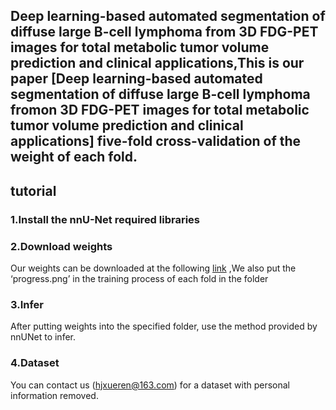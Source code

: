 ## Deep learning-based automated  segmentation  of diffuse large B-cell lymphoma from 3D FDG-PET images for total metabolic tumor volume prediction and clinical applications,This is our paper [Deep learning-based automated segmentation of diffuse large B-cell lymphoma fromon 3D FDG-PET images for total metabolic tumor volume prediction and clinical applications] five-fold cross-validation of the weight of each fold.
## tutorial
### 1.Install the nnU-Net required libraries

### 2.Download weights
Our weights can be downloaded at the following [link](https://drive.google.com/file/d/1NDEiAMGt7ddhNWVo5fM8X7oxa9Elgi_G/view?usp=sharing)
,We also put the ‘progress.png’ in the training process of each fold in the folder
### 3.Infer
After putting weights into the specified folder, use the method provided by nnUNet to infer.
### 4.Dataset
You can contact us (hjxueren@163.com) for a dataset with personal information removed.
